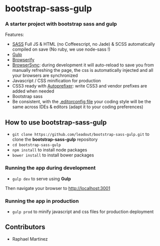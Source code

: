 # bootstrap-sass-gulp
### A starter project with bootstrap sass and gulp

Features:

- [SASS](http://sass-lang.com/) Full JS & HTML (no Coffeescript, no Jade) & SCSS automatically compiled on save (No ruby, we use node-sass !)
- [Gulp](http://gulpjs.com/)
- [Browserify](http://browserify.org/)
- [BrowserSync](http://www.browsersync.io/): during development it will auto-reload to save you from manually refreshing the page, the css is automatically injected and all your browsers are synchronized
- Javascript / CSS minification for production
- CSS3 ready with [Autoprefixer](https://github.com/postcss/autoprefixer): write CSS3 and vendor prefixes are added when needed
- Bootstrap sass
- Be consistent, with the [.editorconfig file](http://editorconfig.org/) your coding style will be the same across IDEs & editors (adapt it to your coding preferences)

## How to use bootstrap-sass-gulp

* `git clone https://github.com/leadout/bootstrap-sass-gulp.git` to clone the **bootstrap-sass-gulp** repository
* `cd bootstrap-sass-gulp`
* `npm install` to install node packages
* `bower install` to install bower packages

### Running the app during development

* `gulp dev` to serve using **Gulp**

Then navigate your browser to [http://localhost:3001](http://localhost:3001)

### Running the app in production

* `gulp prod` to minify javascript and css files for production deployment

## Contributors

* Raphael Martinez